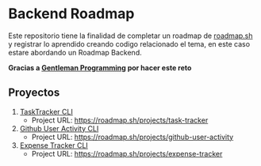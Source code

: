 # Backend Roadmap

Este repositorio tiene la finalidad de completar un roadmap de [roadmap.sh](https://roadmap.sh/) y registrar lo aprendido creando codigo relacionado el tema, en este caso estare abordando un Roadmap Backend.

__Gracias a [Gentleman Programming](https://github.com/Gentleman-Programming) por hacer este reto__

## Proyectos
1. [TaskTracker CLI](/Projects/TaskTracker/README.md)
   - Project URL: https://roadmap.sh/projects/task-tracker
2. [Github User Activity CLI](/Projects/Github-Activity/README.md)
   - Project URL: https://roadmap.sh/projects/github-user-activity
3. [Expense Tracker CLI](/Projects/ExpenseTracker/README.md)
   - Project URL: https://roadmap.sh/projects/expense-tracker